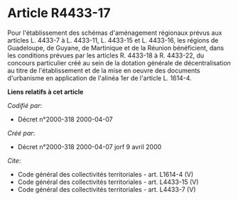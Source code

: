 # Article R4433-17

Pour l'établissement des schémas d'aménagement régionaux prévus aux articles L. 4433-7 à L. 4433-11, L. 4433-15 et L.
4433-16, les régions de Guadeloupe, de Guyane, de Martinique et de la Réunion bénéficient, dans les conditions prévues par
les articles R. 4433-18 à R. 4433-22, du concours particulier créé au sein de la dotation générale de décentralisation au
titre de l'établissement et de la mise en oeuvre des documents d'urbanisme en application de l'alinéa 1er de l'article L.
1614-4.

**Liens relatifs à cet article**

_Codifié par_:

  - Décret n°2000-318 2000-04-07

_Créé par_:

  - Décret n°2000-318 2000-04-07 jorf 9 avril 2000

_Cite_:

  - Code général des collectivités territoriales - art. L1614-4 (V)
  - Code général des collectivités territoriales - art. L4433-15 (V)
  - Code général des collectivités territoriales - art. L4433-7 (V)
